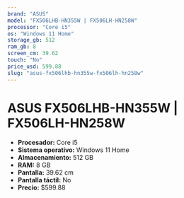 ```yaml
---
brand: "ASUS"
model: "FX506LHB-HN355W | FX506LH-HN258W"
processor: "Core i5"
os: "Windows 11 Home"
storage_gb: 512
ram_gb: 8
screen_cm: 39.62
touch: "No"
price_usd: 599.88
slug: "asus-fx506lhb-hn355w-fx506lh-hn258w"
---
```


# ASUS FX506LHB-HN355W | FX506LH-HN258W

- **Procesador:** Core i5
- **Sistema operativo:** Windows 11 Home
- **Almacenamiento:** 512 GB
- **RAM:** 8 GB
- **Pantalla:** 39.62 cm
- **Pantalla táctil:** No
- **Precio:** $599.88
